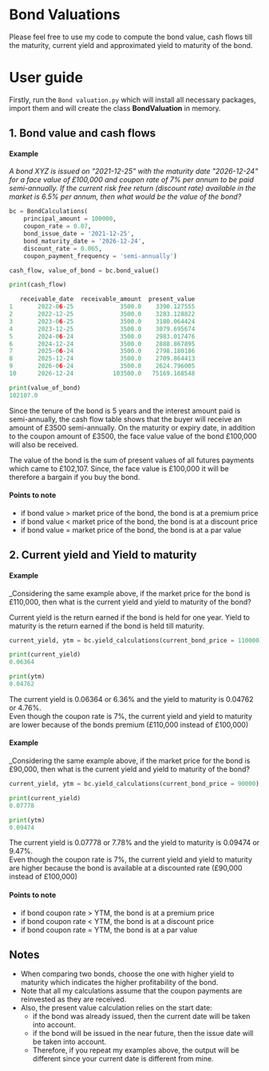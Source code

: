 # Bond Valuations

Please feel free to use my code to compute the bond value, cash flows till the maturity, current yield and approximated yield to maturity of the bond.

# User guide

Firstly, run the `Bond valuation.py` which will install all necessary packages, import them and will create the class **BondValuation** in memory.


## 1. Bond value and cash flows

#### Example  
_A bond XYZ is issued on "2021-12-25" with the maturity date "2026-12-24" for a face value of £100,000 and coupon rate of 7% per annum to be paid semi-annually. If the current risk free return (discount rate) available in the market is 6.5% per annum, then what would be the value of the bond?_

```python
bc = BondCalculations(
    principal_amount = 100000,
    coupon_rate = 0.07,
    bond_issue_date = '2021-12-25',
    bond_maturity_date = '2026-12-24',
    discount_rate = 0.065,
    coupon_payment_frequency = 'semi-annually')

cash_flow, value_of_bond = bc.bond_value()

print(cash_flow)

   receivable_date  receivable_amount  present_value
1       2022-06-25             3500.0    3390.127555
2       2022-12-25             3500.0    3283.128822
3       2023-06-25             3500.0    3180.064424
4       2023-12-25             3500.0    3079.695674
5       2024-06-24             3500.0    2983.017476
6       2024-12-24             3500.0    2888.867895
7       2025-06-24             3500.0    2798.180186
8       2025-12-24             3500.0    2709.864413
9       2026-06-24             3500.0    2624.796005
10      2026-12-24           103500.0   75169.168548

print(value_of_bond)
102107.0

```
Since the tenure of the bond is 5 years and the interest amount paid is semi-annually, the cash flow table shows that the buyer will receive an amount of £3500 semi-annually. On the maturity or expiry date, in addition to the coupon amount of £3500, the face value value of the bond £100,000 will also be received.

The value of the bond is the sum of present values of all futures payments which came to £102,107. Since, the face value is £100,000 it will be therefore a bargain if you buy the bond.

#### Points to note  
* if bond value > market price of the bond, the bond is at a premium price  
* if bond value < market price of the bond, the bond is at a discount price  
* if bond value = market price of the bond, the bond is at a par value  



## 2. Current yield and Yield to maturity  

#### Example  
_Considering the same example above, if the market price for the bond is £110,000, then what is the current yield and yield to maturity of the bond?

Current yield is the return earned if the bond is held for one year.
Yield to maturity is the return earned if the bond is held till maturity.

```python
current_yield, ytm = bc.yield_calculations(current_bond_price = 110000)

print(current_yield)
0.06364

print(ytm)
0.04762

```
The current yield is 0.06364 or 6.36% and the yield to maturity is 0.04762 or 4.76%.  
Even though the coupon rate is 7%, the current yield and yield to maturity are lower because of the bonds premium (£110,000 instead of £100,000)

#### Example  
_Considering the same example above, if the market price for the bond is £90,000, then what is the current yield and yield to maturity of the bond?

```python
current_yield, ytm = bc.yield_calculations(current_bond_price = 90000)

print(current_yield)
0.07778

print(ytm)
0.09474

```
The current yield is 0.07778 or 7.78% and the yield to maturity is 0.09474 or 9.47%.  
Even though the coupon rate is 7%, the current yield and yield to maturity are higher because the bond is available at a discounted rate (£90,000 instead of £100,000)

#### Points to note  
* if bond coupon rate > YTM, the bond is at a premium price  
* if bond coupon rate < YTM, the bond is at a discount price  
* if bond coupon rate = YTM, the bond is at a par value  

## Notes  
* When comparing two bonds, choose the one with higher yield to maturity which indicates the higher profitability of the bond.
* Note that all my calculations assume that the coupon payments are reinvested as they are received.
* Also, the present value calculation relies on the start date:
    - if the bond was already issued, then the current date will be taken into account. 
    - if the bond will be issued in the near future, then the issue date will be taken into account.
    - Therefore, if you repeat my examples above, the output will be different since your current date is different from mine.









